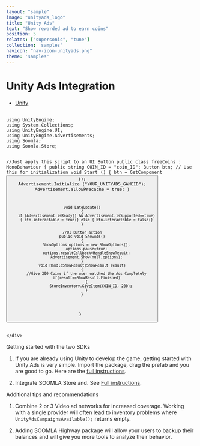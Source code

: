```yaml
---
layout: "sample"
image: "unityads_logo"
title: "Unity Ads"
text: "Show rewarded ad to earn coins"
position: 5
relates: ["supersonic", "tune"]
collection: 'samples'
navicon: "nav-icon-unityads.png"
theme: 'samples'
---
```


# Unity Ads Integration

<div>

  <!-- Nav tabs -->
  <ul class="nav nav-tabs nav-tabs-use-case-code sample-tabs" role="tablist">
    <li role="presentation" class="active"><a href="#sample-unity" aria-controls="unity" role="tab" data-toggle="tab">Unity</a></li>
  </ul>

  <!-- Tab panes -->
  <div class="tab-content tab-content-use-case-code">
    <div role="tabpanel" class="tab-pane active" id="sample-unity">
      <pre>
        <code class="cs">
using UnityEngine;
using System.Collections;
using UnityEngine.UI;
using UnityEngine.Advertisements;
using Soomla;
using Soomla.Store;

//Just apply this script to an UI Button
public class freeCoins : MonoBehaviour {
    public string COIN_ID = "coin_ID";
    Button btn;
    // Use this for initialization
    void Start () {
        btn = GetComponent<Button>();
        Advertisement.Initialize ("YOUR_UNITYADS_GAMEID");
        Advertisement.allowPrecache = true;
    }

    void LateUpdate()
    {
        if (Advertisement.isReady() && Advertisement.isSupported==true)
        { btn.interactable = true;} else { btn.interactable = false;}
    }

    //UI Button action
    public void ShowAds()
    {
        ShowOptions options = new ShowOptions();
        options.pause=true;
        options.resultCallback=HandleShowResult;
        Advertisement.Show(null,options);
    }
    void HandleShowResult(ShowResult result)
    {
        //Give 200 Coins if the user watched the Ads Completely
        if(result==ShowResult.Finished)
        {
            StoreInventory.GiveItem(COIN_ID, 200);
        }
    }
}
        </code>
      </pre>

    </div>
  </div>

</div>


<div class="samples-title">Getting started with the two SDKs</div>

1. If you are already using Unity to develop the game, getting started with Unity Ads is very simple. Import the package, drag the prefab and you are good to go. Here are the <a href="https://unityads.unity3d.com/help/Documentation%20for%20Publishers/GettingStarted" target="_blank">full instructions</a>.

2. Integrate SOOMLA Store and. See <a href="/unity/store/store_gettingstarted/" target="_blank">Full instructions</a>.

<div class="samples-title">Additional tips and recommendations</div>

1. Combine 2 or 3 Video ad networks for increased coverage. Working with a single provider will often lead to inventory problems where `UnityAdsCampaignsAvailable();` returns empty.

2. Adding SOOMLA Highway package will allow your users to backup their balances and will give you more tools to analyze their behavior.
